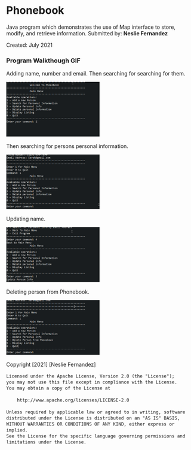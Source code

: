 # Phonebook
Java program which demonstrates the use of Map interface to store, modify, and retrieve information.
Submitted by: **Neslie Fernandez**

Created: July 2021

### Program Walkthough GIF

Adding name, number and email. Then searching for searching for them.

<img src="https://github.com/NesQuickCoding/Phonebook/blob/main/Demo/Demo1.gif?raw=true" width=250><br>

Then searching for persons personal information.

<img src="https://github.com/NesQuickCoding/Phonebook/blob/main/Demo/Demo2.gif?raw=true" width=250><br>

Updating name.

<img src="https://github.com/NesQuickCoding/Phonebook/blob/main/Demo/Demo3.gif?raw=true" width=250><br>

Deleting person from Phonebook. 

<img src="https://github.com/NesQuickCoding/Phonebook/blob/main/Demo/Demo4.gif?raw=truef" width=250><br>


Copyright [2021] [Neslie Fernandez]

    Licensed under the Apache License, Version 2.0 (the "License");
    you may not use this file except in compliance with the License.
    You may obtain a copy of the License at

        http://www.apache.org/licenses/LICENSE-2.0

    Unless required by applicable law or agreed to in writing, software
    distributed under the License is distributed on an "AS IS" BASIS,
    WITHOUT WARRANTIES OR CONDITIONS OF ANY KIND, either express or implied.
    See the License for the specific language governing permissions and
    limitations under the License.
